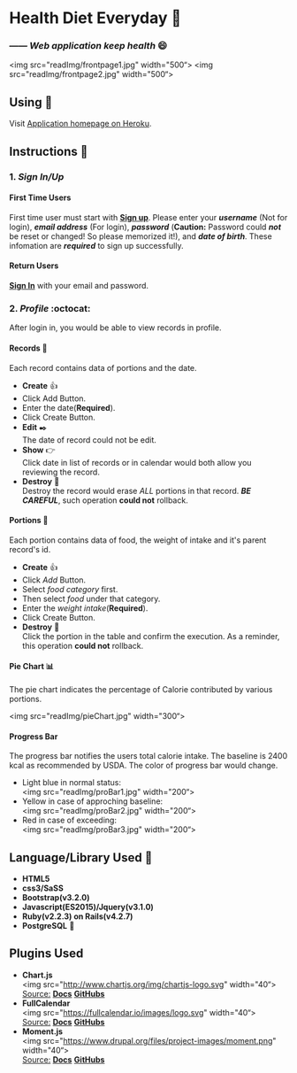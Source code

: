 **Health Diet Everyday**  :watermelon:  
====

### *—— Web application keep health* :smile:  
<img src="readImg/frontpage1.jpg" width="500“> []() 
<img src="readImg/frontpage2.jpg" width="500“> []()

## Using  :dizzy:
Visit [Application homepage on Heroku](https://health-diet-everyday.herokuapp.com/).  

## Instructions :wrench:

### 1. _Sign In/Up_

#### **First Time Users**

First time user must start with [**Sign up**][signup_link]. Please enter your _**username**_ (Not for login), _**email address**_ (For login), **_password_** (**Caution:** Password could _**not**_ be reset or changed! So please memorized it!), and _**date of birth**_. These infomation are _**required**_ to sign up successfully.    
  
#### **Return Users**

[**Sign In**][signin_link] with your email and password.

### 2. _Profile_  :octocat:
After login in, you would be able to view records in profile. 

#### **Records**  :notebook:  
Each record contains data of portions and the date.  

* **Create** :+1:  
 * Click Add Button.
 * Enter the date(__Required__).
 * Click Create Button.
* **Edit**  :black_nib:  
 The date of record could not be edit.
* **Show**  :point_right:  
 Click date in list of records or in calendar would both allow you reviewing the record.
* **Destroy**  :no_good:  
 Destroy the record would erase *ALL* portions in that record. **_BE CAREFUL_**, such operation __could not__ rollback.

#### **Portions** :hamburger:  
Each portion contains data of food, the weight of intake and it's parent record's id.

* **Create** :+1: 
 * Click _Add_ Button.
 * Select _food category_ first.
 * Then select _food_ under that category.
 * Enter the _weight intake_(__Required__).
 * Click Create Button.
* **Destroy**  :no_good:  
 Click the portion in the table and confirm the execution. As a reminder, this operation __could not__ rollback.

#### **Pie Chart**  :bar_chart:  

The pie chart indicates the percentage of Calorie contributed by various portions.

<img src="readImg/pieChart.jpg" width="300“> []()

#### **Progress Bar**

The progress bar notifies the users total calorie intake. The baseline is 2400 kcal as recommended by USDA. The color of progress bar would change.  

* Light blue in normal status:  
 <img src="readImg/proBar1.jpg" width="200“>  []()
* Yellow in case of approching baseline:  
 <img src="readImg/proBar2.jpg" width="200“>  []()  
* Red in case of exceeding:  
 <img src="readImg/proBar3.jpg" width="200“>  []()
 
## Language/Library Used  :book:  
* **HTML5**
* **css3/SaSS**
* **Bootstrap(v3.2.0)**
* **Javascript(ES2015)/Jquery(v3.1.0)**
* **Ruby(v2.2.3) on Rails(v4.2.7)**
* **PostgreSQL** :elephant:  

## Plugins Used
* **Chart.js**   
<img src="http://www.chartjs.org/img/chartjs-logo.svg" width="40“>   
[  Source:]() [**Docs**](http://www.chartjs.org/docs/) [**GitHubs**](https://github.com/chartjs/Chart.js/releases/tag/v2.3.0-rc.1)
* **FullCalendar**   
<img src="https://fullcalendar.io/images/logo.svg" width="40“>   
[  Source:]() [**Docs**](https://fullcalendar.io/docs/) [**GitHubs**](https://github.com/fullcalendar/fullcalendar)
* **Moment.js**  
<img src="https://www.drupal.org/files/project-images/moment.png" width="40“>   
[  Source:]() [**Docs**](http://momentjs.com/docs/) [**GitHubs**](https://github.com/moment/moment/)

[signup_link]: https://health-diet-everyday.herokuapp.com/users/new
[signin_link]: https://health-diet-everyday.herokuapp.com/login  
